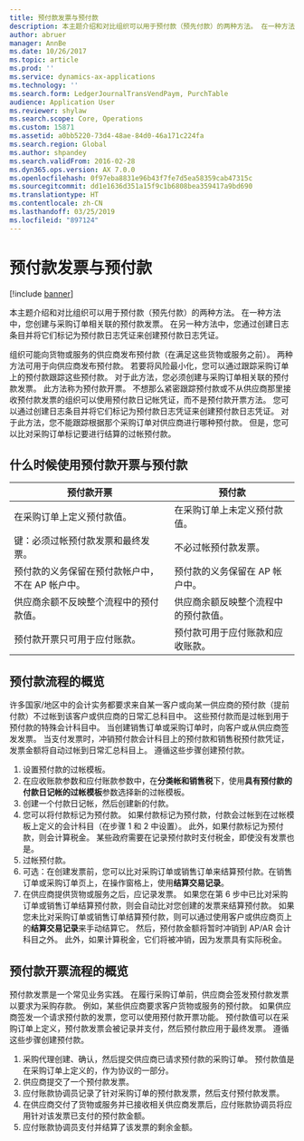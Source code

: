 ```yaml
---
title: 预付款发票与预付款
description: 本主题介绍和对比组织可以用于预付款（预先付款）的两种方法。 在一种方法中，您创建与采购订单相关联的预付款发票。 在另一种方法中，您通过创建日志条目并将它们标记为预付款日志凭证来创建预付款日志凭证。
author: abruer
manager: AnnBe
ms.date: 10/26/2017
ms.topic: article
ms.prod: ''
ms.service: dynamics-ax-applications
ms.technology: ''
ms.search.form: LedgerJournalTransVendPaym, PurchTable
audience: Application User
ms.reviewer: shylaw
ms.search.scope: Core, Operations
ms.custom: 15871
ms.assetid: a0bb5220-73d4-48ae-84d0-46a171c224fa
ms.search.region: Global
ms.author: shpandey
ms.search.validFrom: 2016-02-28
ms.dyn365.ops.version: AX 7.0.0
ms.openlocfilehash: 0f97eba8831e96b43f7fe7d5ea58359cab47315c
ms.sourcegitcommit: dd1e1636d351a15f9c1b6808bea359417a9bd690
ms.translationtype: HT
ms.contentlocale: zh-CN
ms.lasthandoff: 03/25/2019
ms.locfileid: "897124"
---
```

# <a name="prepayment-invoices-vs-prepayments"></a>预付款发票与预付款

[!include [banner](../includes/banner.md)]

本主题介绍和对比组织可以用于预付款（预先付款）的两种方法。 在一种方法中，您创建与采购订单相关联的预付款发票。 在另一种方法中，您通过创建日志条目并将它们标记为预付款日志凭证来创建预付款日志凭证。

组织可能向货物或服务的供应商发布预付款（在满足这些货物或服务之前）。 两种方法可用于向供应商发布预付款。 若要将风险最小化，您可以通过跟踪采购订单上的预付款跟踪这些预付款。 对于此方法，您必须创建与采购订单相关联的预付款发票。 此方法称为预付款开票。 不想那么紧密跟踪预付款或不从供应商那里接收预付款发票的组织可以使用预付款日记帐凭证，而不是预付款开票方法。 您可以通过创建日志条目并将它们标记为预付款日志凭证来创建预付款日志凭证。 对于此方法，您不能跟踪根据那个采购订单对供应商进行哪种预付款。 但是，您可以比对采购订单标记要进行结算的过帐预付款。

## <a name="when-to-use-prepayment-invoicing-vs-prepayments"></a>什么时候使用预付款开票与预付款

| 预付款开票                                                                | 预付款                                                              |
|-------------------------------------------------------------------------------------|--------------------------------------------------------------------------|
| 在采购订单上定义预付款值。                                    | 在采购订单上未定义预付款值。                    |
| 键：必须过帐预付款发票和最终发票。                       | 不必过帐预付款发票。                                    |
| 预付款的义务保留在预付款帐户中，不在 AP 帐户中。 | 预付款的义务保留在 AP 帐户中。                  |
| 供应商余额不反映整个流程中的预付款值。     | 供应商余额反映整个流程中的预付款值。 |
| 预付款开票只可用于应付账款。                         | 预付款可用于应付账款和应收账款。    |

## <a name="overview-of-the-prepayment-process"></a>预付款流程的概览
许多国家/地区中的会计实务都要求来自某一客户或向某一供应商的预付款（提前付款）不过帐到该客户或供应商的日常汇总科目中。 这些预付款而是过帐到用于预付款的特殊会计科目中。 当创建销售订单或采购订单时，向客户或从供应商签发发票。 当支付发票时，冲销预付款会计科目上的预付款和销售税预付款凭证，发票金额将自动过帐到日常汇总科目上。 遵循这些步骤创建预付款。

1.  设置预付款的过帐模板。
2.  在应收账款参数和应付账款参数中，在**分类帐和销售税**下，使用**具有预付款的付款日记帐的过帐模板**参数选择新的过帐模板。
3.  创建一个付款日记帐，然后创建新的付款。
4.  您可以将付款标记为预付款。 如果付款标记为预付款，付款会过帐到在过帐模板上定义的会计科目（在步骤 1 和 2 中设置）。 此外，如果付款标记为预付款，则会计算税金。 某些政府需要在记录预付款时支付税金，即使没有发票也是。
5.  过帐预付款。
6.  可选：在创建发票前，您可以比对采购订单或销售订单来结算预付款。在销售订单或采购订单页上，在操作窗格上，使用**结算交易记录**。
7.  在供应商提供货物或服务之后，应记录发票。 如果您在第 6 步中已比对采购订单或销售订单结算预付款，则会自动比对您创建的发票来结算预付款。 如果您未比对采购订单或销售订单结算预付款，则可以通过使用客户或供应商页上的**结算交易记录**来手动结算它。 然后，预付款金额将暂时冲销到 AP/AR 会计科目之外。 此外，如果计算税金，它们将被冲销，因为发票具有实际税金。

## <a name="overview-of-the-prepayment-invoicing-process"></a>预付款开票流程的概览
预付款发票是一个常见业务实践。 在履行采购订单前，供应商会签发预付款发票以要求为采购存款。 例如，某些供应商要求客户货物或服务的预付款。 如果供应商签发一个请求预付款的发票，您可以使用预付款开票功能。 预付款值可以在采购订单上定义，预付款发票会被记录并支付，然后预付款应用于最终发票。 遵循这些步骤创建预付款。

1.  采购代理创建、确认，然后提交供应商已请求预付款的采购订单。 预付款值是在采购订单上定义的，作为协议的一部分。
2.  供应商提交了一个预付款发票。
3.  应付账款协调员记录了针对采购订单的预付款发票，然后支付预付款发票。
4.  在供应商交付了货物或服务并已接收相关供应商发票后，应付账款协调员将应用针对该发票已支付的预付款金额。
5.  应付账款协调员支付并结算了该发票的剩余金额。




